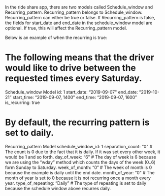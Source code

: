 In the ride share app, there are two models called Schedule_window and Recurring_pattern.
Recurring_pattern belongs to Schedule_window.
Recurring_pattern can either be true or false.
If Recurring_pattern is false, the fields for start_date and end_date in the schedule_window model are optional.
If true, this will affect the Recurring_pattern model.

Below is an example of when the recurring is true:

# The following means that the driver would like to drive between the requested times every Saturday.

Schedule_window Model
id: 1
start_date: “2019-09-07"
end_date: “2019-10-21”
start_time: “2019-09-07, 1400"
end_time: “2019-09-07, 1600”
is_recurring: true


# By default, the recurring pattern is set to daily.

Recurring_pattern Model
schedule_window_id: 1
separation_count: “0" # The count is 0 due to the fact that it is daily. If it was set every other week, it would be 1 and so forth.
day_of_week: “6” # The day of week is 6 because we are using the “wday” method which counts the days of the week (0..6) form Sunday to Saturday.
week_of_month: “0” # The week of month is 0 because the example is daily until the end date.
month_of_year: “0" # The month of year is set to 0 because it is not recurring once a month every year.
type_of_repeating: “Daily” # The type of repeating is set to daily because the schedule window above recurres daily. 
